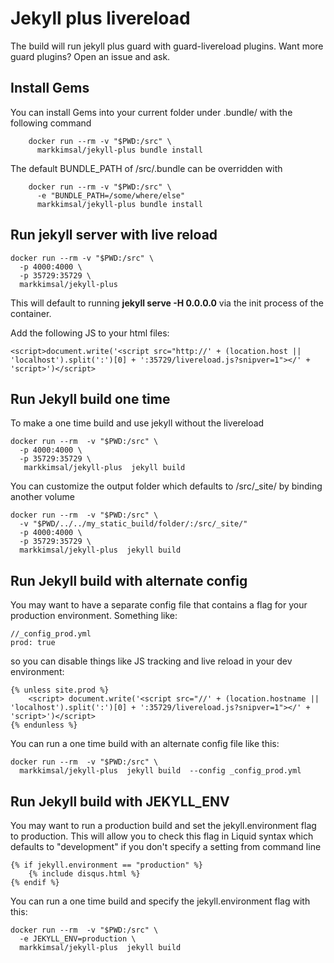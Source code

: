 Jekyll plus livereload
=====

The build will run jekyll plus guard with guard-livereload plugins.  Want more guard plugins?  Open an issue and ask.

Install Gems
----

You can install Gems into your current folder under .bundle/ with the following command

```
    docker run --rm -v "$PWD:/src" \
      markkimsal/jekyll-plus bundle install
```
The default BUNDLE\_PATH of /src/.bundle can be overridden with

```
    docker run --rm -v "$PWD:/src" \
	  -e "BUNDLE_PATH=/some/where/else"
      markkimsal/jekyll-plus bundle install
```


Run jekyll server with live reload
-----------

    docker run --rm -v "$PWD:/src" \
      -p 4000:4000 \
      -p 35729:35729 \
      markkimsal/jekyll-plus

This will default to running **jekyll serve -H 0.0.0.0** via the init process of the container.

Add the following JS to your html files:

    <script>document.write('<script src="http://' + (location.host || 'localhost').split(':')[0] + ':35729/livereload.js?snipver=1"></' + 'script>')</script>

Run Jekyll build one time
-----------------
To make a one time build and use jekyll without the livereload

    docker run --rm  -v "$PWD:/src" \
      -p 4000:4000 \
      -p 35729:35729 \
       markkimsal/jekyll-plus  jekyll build


You can customize the output folder which defaults to /src/\_site/ by binding another volume

    docker run --rm  -v "$PWD:/src" \
      -v "$PWD/../../my_static_build/folder/:/src/_site/" 
      -p 4000:4000 \
      -p 35729:35729 \
      markkimsal/jekyll-plus  jekyll build

Run Jekyll build with alternate config
-----------------
You may want to have a separate config file that contains a flag for your production environment.  Something like:

    //_config_prod.yml
    prod: true

so you can disable things like JS tracking and live reload in your dev environment:

    {% unless site.prod %}                                                                                                                                                                  
        <script> document.write('<script src="//' + (location.hostname || 'localhost').split(':')[0] + ':35729/livereload.js?snipver=1"></' + 'script>')</script>                           
    {% endunless %} 

You can run a one time build with an alternate config file like this:

    docker run --rm  -v "$PWD:/src" \
      markkimsal/jekyll-plus  jekyll build  --config _config_prod.yml

Run Jekyll build with JEKYLL\_ENV
-----------------
You may want to run a production build and set the jekyll.environment flag to production.  This will allow you to check this flag in Liquid syntax which defaults to "development" if you don't specify a setting from command line

    {% if jekyll.environment == "production" %}
        {% include disqus.html %}
    {% endif %}

You can run a one time build and specify the jekyll.environment flag with this:

    docker run --rm  -v "$PWD:/src" \
	  -e JEKYLL_ENV=production \
      markkimsal/jekyll-plus  jekyll build
